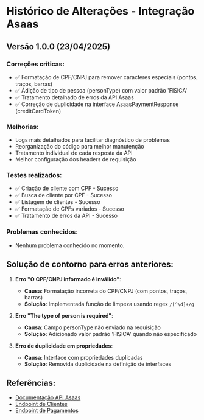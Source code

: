 # Histórico de Alterações - Integração Asaas

## Versão 1.0.0 (23/04/2025)

### Correções críticas:
- ✅ Formatação de CPF/CNPJ para remover caracteres especiais (pontos, traços, barras)
- ✅ Adição de tipo de pessoa (personType) com valor padrão 'FISICA'
- ✅ Tratamento detalhado de erros da API Asaas
- ✅ Correção de duplicidade na interface AsaasPaymentResponse (creditCardToken)

### Melhorias:
- Logs mais detalhados para facilitar diagnóstico de problemas
- Reorganização do código para melhor manutenção
- Tratamento individual de cada resposta da API
- Melhor configuração dos headers de requisição

### Testes realizados:
- ✅ Criação de cliente com CPF - Sucesso
- ✅ Busca de cliente por CPF - Sucesso
- ✅ Listagem de clientes - Sucesso
- ✅ Formatação de CPFs variados - Sucesso
- ✅ Tratamento de erros da API - Sucesso

### Problemas conhecidos:
- Nenhum problema conhecido no momento.

## Solução de contorno para erros anteriores:

1. **Erro "O CPF/CNPJ informado é inválido"**:
   - **Causa**: Formatação incorreta do CPF/CNPJ (com pontos, traços, barras)
   - **Solução**: Implementada função de limpeza usando regex `/[^\d]+/g`
   
2. **Erro "The type of person is required"**:
   - **Causa**: Campo personType não enviado na requisição
   - **Solução**: Adicionado valor padrão 'FISICA' quando não especificado

3. **Erro de duplicidade em propriedades**:
   - **Causa**: Interface com propriedades duplicadas
   - **Solução**: Removida duplicidade na definição de interfaces

## Referências:
- [Documentação API Asaas](https://asaasv3.docs.apiary.io/)
- [Endpoint de Clientes](https://asaasv3.docs.apiary.io/#reference/0/clientes)
- [Endpoint de Pagamentos](https://asaasv3.docs.apiary.io/#reference/0/cobrancas)
